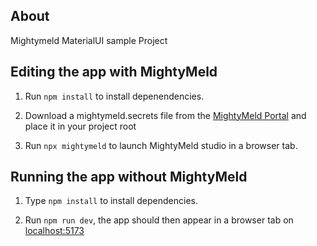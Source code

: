 ## About

Mightymeld MaterialUI sample Project

## Editing the app with MightyMeld

1. Run `npm install` to install depenendencies.

2. Download a mightymeld.secrets file from the [MightyMeld Portal](https://mightymeld.app/instances) and place it in your project root 

3. Run `npx mightymeld` to launch MightyMeld studio in a browser tab.

## Running the app without MightyMeld

1. Type `npm install` to install dependencies.

2. Run `npm run dev`, the app should then appear in a browser tab on [localhost:5173](localhost:5173)

